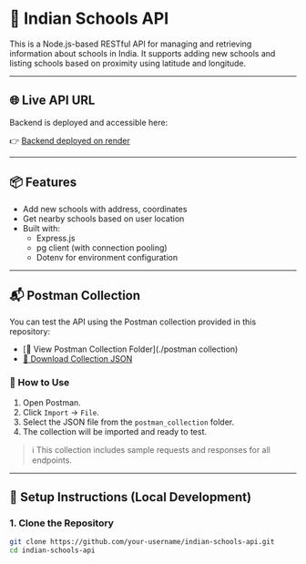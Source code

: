 # 🏫 Indian Schools API

This is a Node.js-based RESTful API for managing and retrieving information about schools in India. It supports adding new schools and listing schools based on proximity using latitude and longitude.

---

## 🌐 Live API URL

Backend is deployed and accessible here:

👉 [Backend deployed on render](https://school-management-assignment-ohiw.onrender.com)

---

## 📦 Features

- Add new schools with address, coordinates
- Get nearby schools based on user location
- Built with:
  - Express.js
  - pg client (with connection pooling)
  - Dotenv for environment configuration

---

## 📬 Postman Collection

You can test the API using the Postman collection provided in this repository:

- [📁 View Postman Collection Folder](./postman collection)
- [📄 Download Collection JSON](./postman_collection/indian-schools-api.postman_collection.json)

### 🔧 How to Use
1. Open Postman.
2. Click `Import` → `File`.
3. Select the JSON file from the `postman_collection` folder.
4. The collection will be imported and ready to test.

> ℹ️ This collection includes sample requests and responses for all endpoints.
---

## 🚀 Setup Instructions (Local Development)

### 1. Clone the Repository

```bash
git clone https://github.com/your-username/indian-schools-api.git
cd indian-schools-api

